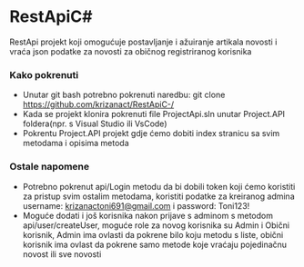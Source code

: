 # RestApiC#

RestApi projekt koji omogućuje postavljanje i ažuiranje artikala novosti i vraća json podatke za novosti za običnog registriranog korisnika 


### Kako pokrenuti
- Unutar git bash potrebno pokrenuti naredbu: git clone https://github.com/krizanact/RestApiC-/
- Kada se projekt klonira pokrenuti file ProjectApi.sln unutar Project.API foldera(npr. s Visual Studio ili VsCode)
- Pokrentu Project.API projekt gdje ćemo dobiti index stranicu sa svim metodama i opisima metoda


### Ostale napomene
- Potrebno pokrenut api/Login metodu da bi dobili token koji ćemo koristiti za pristup svim ostalim metodama, koristiti podatke za kreiranog admina username: krizanactoni691@gmail.com i password: Toni123!
- Moguće dodati i još korisnika nakon prijave s adminom s metodom api/user/createUser, moguće role za novog korisnika su Admin i Obični korisnik, Admin ima ovlasti da pokrene bilo koju metodu s liste, obični korisnik ima ovlast da pokrene samo metode koje vraćaju pojedinačnu novost ili sve novosti
